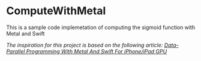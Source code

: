 # ComputeWithMetal
This is a sample code implemetation of computing the sigmoid function with Metal and Swift

*The inspiration for this project is based on the following article: [Data-Parallel Programming With Metal And Swift For iPhone/iPad GPU](http://memkite.com/blog/2014/12/15/data-parallel-programming-with-metal-and-swift-for-iphoneipad-gpu/)*

